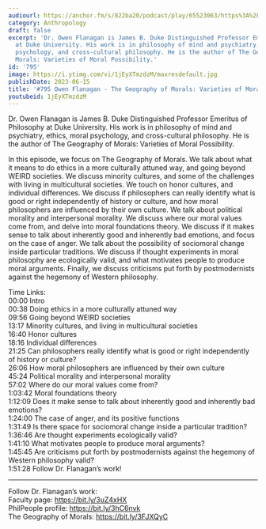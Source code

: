 ```yaml
---
audiourl: https://anchor.fm/s/822ba20/podcast/play/65523063/https%3A%2F%2Fd3ctxlq1ktw2nl.cloudfront.net%2Fstaging%2F2023-1-23%2F82829df2-9ebb-a27f-04f6-f538d5e6ad26.m4a
category: Anthropology
draft: false
excerpt: 'Dr. Owen Flanagan is James B. Duke Distinguished Professor Emeritus of Philosophy
  at Duke University. His work is in philosophy of mind and psychiatry, ethics, moral
  psychology, and cross-cultural philosophy. He is the author of The Geography of
  Morals: Varieties of Moral Possibility.'
id: '795'
image: https://i.ytimg.com/vi/1jEyXTmzdzM/maxresdefault.jpg
publishDate: 2023-06-15
title: '#795 Owen Flanagan - The Geography of Morals: Varieties of Moral Possibility'
youtubeid: 1jEyXTmzdzM
---
```

<div class="timelinks">

Dr. Owen Flanagan is James B. Duke Distinguished Professor Emeritus of Philosophy at Duke University. His work is in philosophy of mind and psychiatry, ethics, moral psychology, and cross-cultural philosophy. He is the author of The Geography of Morals: Varieties of Moral Possibility.

In this episode, we focus on The Geography of Morals. We talk about what it means to do ethics in a more culturally attuned way, and going beyond WEIRD societies. We discuss minority cultures, and some of the challenges with living in multicultural societies. We touch on honor cultures, and individual differences. We discuss if philosophers can really identify what is good or right independently of history or culture, and how moral philosophers are influenced by their own culture. We talk about political morality and interpersonal morality. We discuss where our moral values come from, and delve into moral foundations theory. We discuss if it makes sense to talk about inherently good and inherently bad emotions, and focus on the case of anger. We talk about the possibility of sociomoral change inside particular traditions. We discuss if thought experiments in moral philosophy are ecologically valid, and what motivates people to produce moral arguments. Finally, we discuss criticisms put forth by postmodernists against the hegemony of Western philosophy.

Time Links:  
<time>00:00</time> Intro  
<time>00:38</time> Doing ethics in a more culturally attuned way  
<time>09:56</time> Going beyond WEIRD societies  
<time>13:17</time> Minority cultures, and living in multicultural societies  
<time>16:40</time> Honor cultures  
<time>18:16</time> Individual differences  
<time>21:25</time> Can philosophers really identify what is good or right independently of history or culture?  
<time>26:06</time> How moral philosophers are influenced by their own culture  
<time>45:24</time> Political morality and interpersonal morality  
<time>57:02</time> Where do our moral values come from?  
<time>1:03:42</time> Moral foundations theory  
<time>1:12:09</time> Does it make sense to talk about inherently good and inherently bad emotions?  
<time>1:24:00</time> The case of anger, and its positive functions  
<time>1:31:49</time> Is there space for sociomoral change inside a particular tradition?  
<time>1:36:46</time> Are thought experiments ecologically valid?  
<time>1:41:10</time> What motivates people to produce moral arguments?  
<time>1:45:45</time> Are criticisms put forth by postmodernists against the hegemony of Western philosophy valid?  
<time>1:51:28</time> Follow Dr. Flanagan’s work!

---

Follow Dr. Flanagan’s work:  
Faculty page: https://bit.ly/3uZ4xHX  
PhilPeople profile: https://bit.ly/3hC6nvk  
The Geography of Morals: https://bit.ly/3FJXQyC
</div>

